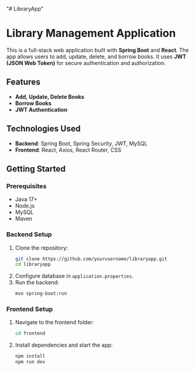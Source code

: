 "# LibraryApp" 
# Library Management Application

This is a full-stack web application built with **Spring Boot** and **React**. The app allows users to add, update, delete, and borrow books. It uses **JWT (JSON Web Token)** for secure authentication and authorization.

## Features

- **Add, Update, Delete Books**
- **Borrow Books** 
- **JWT Authentication**

## Technologies Used

- **Backend**: Spring Boot, Spring Security, JWT, MySQL
- **Frontend**: React, Axios, React Router, CSS

## Getting Started

### Prerequisites
- Java 17+
- Node.js
- MySQL
- Maven

### Backend Setup
1. Clone the repository:
    ```bash
    git clone https://github.com/yourusername/libraryapp.git
    cd libraryapp
    ```
2. Configure database in `application.properties`.
3. Run the backend:
    ```bash
    mvn spring-boot:run
    ```

### Frontend Setup
1. Navigate to the frontend folder:
    ```bash
    cd frontend
    ```
2. Install dependencies and start the app:
    ```bash
    npm install
    npm run dev
    ```
